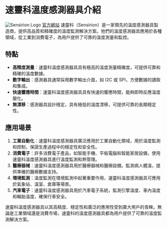 # 速靈科溫度感測器具介紹

![Sensirion Logo](https://www.sensirion.com/fileadmin/user_upload/customers/sensirion.com/logo/sensirion-logo.svg)
[官方網站](https://www.sensirion.com/)
速靈科（Sensirion）是一家領先的溫度感測器具製造商，提供高品質和精確度的溫度監測解決方案。他們的溫度感測器具應用於各種領域，從工業到消費電子，為用戶提供了可靠的溫度測量和監控。

## 特點

- **高精度測量**：速靈科溫度感測器具具有極高的溫度測量精確度，可提供可靠和精確的溫度數據。
- **數字輸出**：感測器具通常採用數字輸出介面，如 I2C 或 SPI，方便數據的讀取和集成。
- **快速響應時間**：速靈科溫度感測器具具有快速的響應時間，能夠即時反應溫度變化。
- **無漂移**：感測器具設計穩定，具有極低的溫度漂移，可提供可靠的長期穩定性。

## 應用場景

1. **工業自動化**：速靈科溫度感測器具廣泛應用於工業自動化領域，用於溫度監測和控制，保證生產過程中的穩定性和安全性。
2. **消費電子**：許多消費電子產品，如智能手機、平板電腦和智能家居設備，使用速靈科溫度感測器具進行溫度監測和熱管理。
3. **醫療器械**：速靈科溫度感測器具用於醫療器械和醫療設備，監測病人體溫，提供準確的醫療數據支持。
4. **環境監測**：溫度監測在環境監測中起著重要作用，速靈科溫度感測器具可應用於氣象站、溫室、倉庫等場景。
5. **汽車電子**：速靈科溫度感測器具用於汽車電子系統，監測引擎溫度、車內溫度和輪胎溫度，確保行車安全。

速靈科溫度感測器具以其高精度、穩定性和廣泛的應用性受到廣大用戶的青睞。無論是工業領域還是消費市場，速靈科的溫度感測器具都為用戶提供了可靠的溫度監測解決方案。




